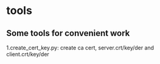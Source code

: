 # tools

## Some tools for convenient work

1.create_cert_key.py:
  create ca cert, server.crt/key/der and client.crt/key/der
